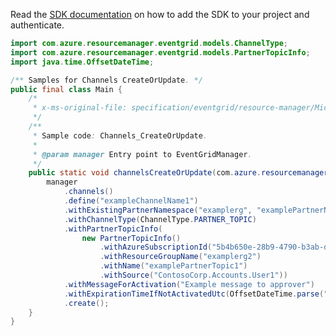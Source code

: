 Read the [SDK documentation](https://github.com/Azure/azure-sdk-for-java/blob/azure-resourcemanager-eventgrid_1.2.0-beta.1/sdk/eventgrid/azure-resourcemanager-eventgrid/README.md) on how to add the SDK to your project and authenticate.

```java
import com.azure.resourcemanager.eventgrid.models.ChannelType;
import com.azure.resourcemanager.eventgrid.models.PartnerTopicInfo;
import java.time.OffsetDateTime;

/** Samples for Channels CreateOrUpdate. */
public final class Main {
    /*
     * x-ms-original-file: specification/eventgrid/resource-manager/Microsoft.EventGrid/preview/2021-10-15-preview/examples/Channels_CreateOrUpdate.json
     */
    /**
     * Sample code: Channels_CreateOrUpdate.
     *
     * @param manager Entry point to EventGridManager.
     */
    public static void channelsCreateOrUpdate(com.azure.resourcemanager.eventgrid.EventGridManager manager) {
        manager
            .channels()
            .define("exampleChannelName1")
            .withExistingPartnerNamespace("examplerg", "examplePartnerNamespaceName1")
            .withChannelType(ChannelType.PARTNER_TOPIC)
            .withPartnerTopicInfo(
                new PartnerTopicInfo()
                    .withAzureSubscriptionId("5b4b650e-28b9-4790-b3ab-ddbd88d727c4")
                    .withResourceGroupName("examplerg2")
                    .withName("examplePartnerTopic1")
                    .withSource("ContosoCorp.Accounts.User1"))
            .withMessageForActivation("Example message to approver")
            .withExpirationTimeIfNotActivatedUtc(OffsetDateTime.parse("2021-10-21T22:50:25.410433Z"))
            .create();
    }
}
```
